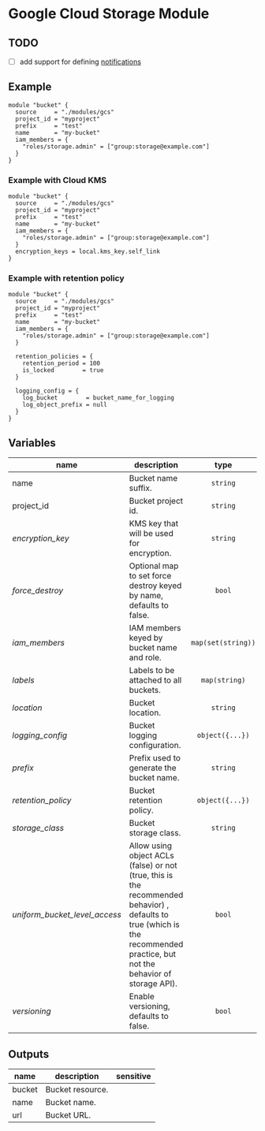 # Google Cloud Storage Module

## TODO

- [ ] add support for defining [notifications](https://www.terraform.io/docs/providers/google/r/storage_notification.html)

## Example

```hcl
module "bucket" {
  source     = "./modules/gcs"
  project_id = "myproject"
  prefix     = "test"
  name       = "my-bucket"
  iam_members = {
    "roles/storage.admin" = ["group:storage@example.com"]
  }
}
```

### Example with Cloud KMS

```hcl
module "bucket" {
  source     = "./modules/gcs"
  project_id = "myproject"
  prefix     = "test"
  name       = "my-bucket"
  iam_members = {
    "roles/storage.admin" = ["group:storage@example.com"]
  }
  encryption_keys = local.kms_key.self_link
}
```

### Example with retention policy

```hcl
module "bucket" {
  source     = "./modules/gcs"
  project_id = "myproject"
  prefix     = "test"
  name       = "my-bucket"
  iam_members = {
    "roles/storage.admin" = ["group:storage@example.com"]
  }

  retention_policies = {
    retention_period = 100
    is_locked        = true
  }

  logging_config = {
    log_bucket        = bucket_name_for_logging
    log_object_prefix = null
  }
}
```

<!-- BEGIN TFDOC -->
## Variables

| name | description | type | required | default |
|---|---|:---: |:---:|:---:|
| name | Bucket name suffix. | <code title="">string</code> | ✓ |  |
| project_id | Bucket project id. | <code title="">string</code> | ✓ |  |
| *encryption_key* | KMS key that will be used for encryption. | <code title="">string</code> |  | <code title="">null</code> |
| *force_destroy* | Optional map to set force destroy keyed by name, defaults to false. | <code title="">bool</code> |  | <code title="">false</code> |
| *iam_members* | IAM members keyed by bucket name and role. | <code title="map&#40;set&#40;string&#41;&#41;">map(set(string))</code> |  | <code title="">{}</code> |
| *labels* | Labels to be attached to all buckets. | <code title="map&#40;string&#41;">map(string)</code> |  | <code title="">{}</code> |
| *location* | Bucket location. | <code title="">string</code> |  | <code title="">EU</code> |
| *logging_config* | Bucket logging configuration. | <code title="object&#40;&#123;&#10;log_bucket        &#61; string&#10;log_object_prefix &#61; string&#10;&#125;&#41;">object({...})</code> |  | <code title="">null</code> |
| *prefix* | Prefix used to generate the bucket name. | <code title="">string</code> |  | <code title="">null</code> |
| *retention_policy* | Bucket retention policy. | <code title="object&#40;&#123;&#10;retention_period &#61; number&#10;is_locked        &#61; bool&#10;&#125;&#41;">object({...})</code> |  | <code title="">null</code> |
| *storage_class* | Bucket storage class. | <code title="">string</code> |  | <code title="">MULTI_REGIONAL</code> |
| *uniform_bucket_level_access* | Allow using object ACLs (false) or not (true, this is the recommended behavior) , defaults to true (which is the recommended practice, but not the behavior of storage API). | <code title="">bool</code> |  | <code title="">true</code> |
| *versioning* | Enable versioning, defaults to false. | <code title="">bool</code> |  | <code title="">false</code> |

## Outputs

| name | description | sensitive |
|---|---|:---:|
| bucket | Bucket resource. |  |
| name | Bucket name. |  |
| url | Bucket URL. |  |
<!-- END TFDOC -->
